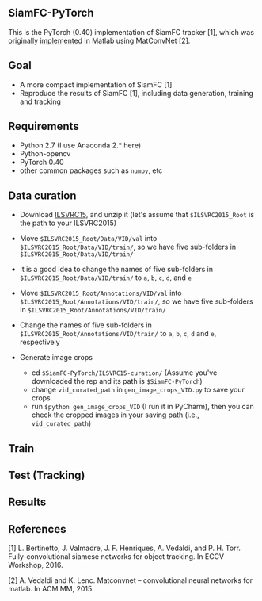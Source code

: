 ## SiamFC-PyTorch
This is the PyTorch (0.40) implementation of SiamFC tracker [1], which was originally <a href="https://github.com/bertinetto/siamese-fc">implemented</a> in Matlab using MatConvNet [2].

## Goal

* A more compact implementation of SiamFC [1]
* Reproduce the results of SiamFC [1], including data generation, training and tracking

## Requirements

* Python 2.7 (I use Anaconda 2.* here)
* Python-opencv
* PyTorch 0.40
* other common packages such as `numpy`, etc

## Data curation 

* Download <a href="http://bvisionweb1.cs.unc.edu/ilsvrc2015/ILSVRC2015_VID.tar.gz">ILSVRC15</a>, and unzip it (let's assume that `$ILSVRC2015_Root` is the path to your ILSVRC2015)
* Move `$ILSVRC2015_Root/Data/VID/val` into `$ILSVRC2015_Root/Data/VID/train/`, so we have five sub-folders in `$ILSVRC2015_Root/Data/VID/train/`
* It is a good idea to change the names of five sub-folders in `$ILSVRC2015_Root/Data/VID/train/` to `a`, `b`, `c`, `d`, and `e`
* Move `$ILSVRC2015_Root/Annotations/VID/val` into `$ILSVRC2015_Root/Annotations/VID/train/`, so we have five sub-folders in `$ILSVRC2015_Root/Annotations/VID/train/`
* Change the names of five sub-folders in `$ILSVRC2015_Root/Annotations/VID/train/` to `a`, `b`, `c`, `d` and `e`, respectively

* Generate image crops
  * cd `$SiamFC-PyTorch/ILSVRC15-curation/` (Assume you've downloaded the rep and its path is `$SiamFC-PyTorch`)
  * change `vid_curated_path` in `gen_image_crops_VID.py` to save your crops
  * run `$python gen_image_crops_VID` (I run it in PyCharm), then you can check the cropped images in your saving path (i.e., `vid_curated_path`)
 

## Train

## Test (Tracking)

## Results

## References

[1] L. Bertinetto, J. Valmadre, J. F. Henriques, A. Vedaldi, and P. H. Torr. Fully-convolutional siamese networks for object tracking. In ECCV Workshop, 2016.

[2] A. Vedaldi and K. Lenc. Matconvnet – convolutional neural networks for matlab. In ACM MM, 2015.
